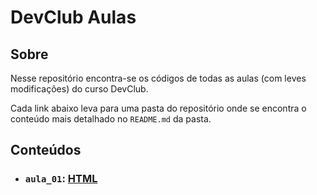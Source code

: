 # DevClub Aulas

## Sobre

Nesse repositório encontra-se os códigos de todas as aulas (com leves modificações) do curso DevClub.

Cada link abaixo leva para uma pasta do repositório onde se encontra o conteúdo mais detalhado no `README.md` da pasta.

## Conteúdos

- ### `aula_01`: [HTML](https://github.com/pullynnhah/dc-aulas/tree/main/aula_01)
